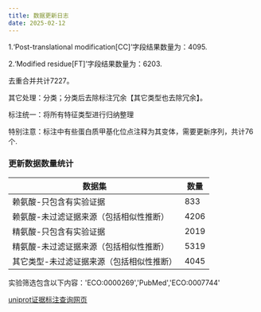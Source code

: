 ```yaml
---
title: 数据更新日志
date: 2025-02-12
---
```

<p>1.‘Post-translational modification[CC]’字段结果数量为：4095.</p>
<p>2.‘Modified residue[FT]’字段结果数量为：6203.</p>
<p>去重合并共计7227。</p>
<p>其它处理：分类；分类后去除标注冗余【其它类型也去除冗余】。</p>
<p>标注统一：将所有特征类型进行归纳整理</p>
<p>特别注意：标注中有些蛋白质甲基化位点注释为其变体，需要更新序列，共计76个.</p>
<h3>更新数据数量统计</h3>
<table>
  <thead>
        <tr>
            <th>数据集</th>
            <th>数量</th>
        </tr>
    </thead>
    <tbody>
        <tr>
            <td>赖氨酸-只包含有实验证据</td>
            <td>833</td>
        </tr>
        <tr>
            <td>赖氨酸-未过滤证据来源（包括相似性推断）</td>
            <td>4206</td>
        </tr>
        <tr>
            <td>精氨酸-只包含有实验证据</td>
            <td>2019</td>
        </tr>
        <tr>
            <td>精氨酸-未过滤证据来源（包括相似性推断）</td>
            <td>5319</td>
        </tr>
        <tr>
            <td>其它类型-未过滤证据来源（包括相似性推断）</td>
            <td>4045</td>
        </tr>
    </tbody>
</table>
<p>实验筛选包含以下内容：'ECO:0000269','PubMed','ECO:0007744'</p>
<a href='https://www.ebi.ac.uk/QuickGO/' target="_blank">uniprot证据标注查询网页</a>
